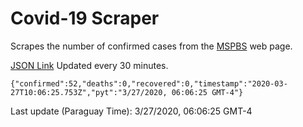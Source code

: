 # Covid-19 Scraper

Scrapes the number of confirmed cases from the [MSPBS](https://www.mspbs.gov.py/covid-19.php) web page.

[JSON Link](https://jmayalag.github.io/covid19-scrape/cases.json)
Updated every 30 minutes.
```
{"confirmed":52,"deaths":0,"recovered":0,"timestamp":"2020-03-27T10:06:25.753Z","pyt":"3/27/2020, 06:06:25 GMT-4"}
```
Last update (Paraguay Time): 3/27/2020, 06:06:25 GMT-4